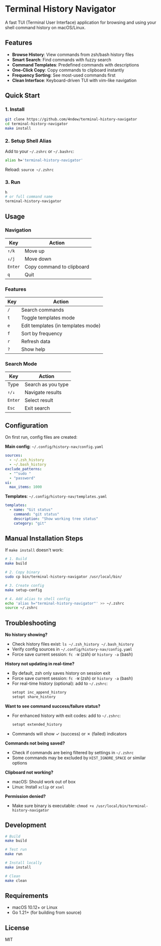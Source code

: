 # Terminal History Navigator

A fast TUI (Terminal User Interface) application for browsing and using your shell command history on macOS/Linux.

## Features

- **Browse History**: View commands from zsh/bash history files
- **Smart Search**: Find commands with fuzzy search
- **Command Templates**: Predefined commands with descriptions
- **One-Click Copy**: Copy commands to clipboard instantly
- **Frequency Sorting**: See most-used commands first
- **Clean Interface**: Keyboard-driven TUI with vim-like navigation

## Quick Start

### 1. Install
```bash
git clone https://github.com/4ndew/terminal-history-navigator
cd terminal-history-navigator
make install
```

### 2. Setup Shell Alias
Add to your `~/.zshrc` or `~/.bashrc`:
```bash
alias h='terminal-history-navigator'
```
Reload: `source ~/.zshrc`

### 3. Run
```bash
h
# or full command name
terminal-history-navigator
```

## Usage

### Navigation
| Key | Action |
|-----|--------|
| `↑/k` | Move up |
| `↓/j` | Move down |
| `Enter` | Copy command to clipboard |
| `q` | Quit |

### Features  
| Key | Action |
|-----|--------|
| `/` | Search commands |
| `t` | Toggle templates mode |
| `e` | Edit templates (in templates mode) |
| `f` | Sort by frequency |
| `r` | Refresh data |
| `?` | Show help |

### Search Mode
| Key | Action |
|-----|--------|
| Type | Search as you type |
| `↑/↓` | Navigate results |
| `Enter` | Select result |
| `Esc` | Exit search |

## Configuration

On first run, config files are created:

**Main config**: `~/.config/history-nav/config.yaml`
```yaml
sources:
  - ~/.zsh_history
  - ~/.bash_history
exclude_patterns:
  - "^sudo "
  - "password"
ui:
  max_items: 1000
```

**Templates**: `~/.config/history-nav/templates.yaml`
```yaml
templates:
  - name: "Git status"
    command: "git status" 
    description: "Show working tree status"
    category: "git"
```

## Manual Installation Steps

If `make install` doesn't work:

```bash
# 1. Build
make build

# 2. Copy binary
sudo cp bin/terminal-history-navigator /usr/local/bin/

# 3. Create config
make setup-config

# 4. Add alias to shell config
echo 'alias h="terminal-history-navigator"' >> ~/.zshrc
source ~/.zshrc
```

## Troubleshooting

**No history showing?**
- Check history files exist: `ls ~/.zsh_history ~/.bash_history`
- Verify config sources in `~/.config/history-nav/config.yaml`
- Force save current session: `fc -W` (zsh) or `history -a` (bash)

**History not updating in real-time?**
- By default, zsh only saves history on session exit
- Force save current session: `fc -W` (zsh) or `history -a` (bash)
- For real-time history (optional): add to `~/.zshrc`:
  ```bash
  setopt inc_append_history
  setopt share_history
  ```

**Want to see command success/failure status?**
- For enhanced history with exit codes: add to `~/.zshrc`:
  ```bash
  setopt extended_history
  ```
- Commands will show ✓ (success) or ✗ (failed) indicators

**Commands not being saved?**
- Check if commands are being filtered by settings in `~/.zshrc`
- Some commands may be excluded by `HIST_IGNORE_SPACE` or similar options

**Clipboard not working?**
- macOS: Should work out of box
- Linux: Install `xclip` or `xsel`

**Permission denied?**
- Make sure binary is executable: `chmod +x /usr/local/bin/terminal-history-navigator`

## Development

```bash
# Build
make build

# Test run  
make run

# Install locally
make install

# Clean
make clean
```

## Requirements

- macOS 10.12+ or Linux
- Go 1.21+ (for building from source)

## License

MIT